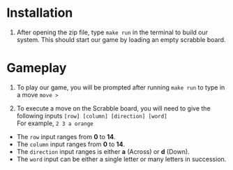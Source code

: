 # Installation

1.  After opening the zip file, type ``make run`` in the terminal to build our system.
This should start our game by loading an empty scrabble board.

# Gameplay

1. To play our game, you will be prompted after running ``make run`` to type
in a move ``move > ``

2. To execute a move on the Scrabble board, you will need to give the following
inputs ``[row] [column] [direction] [word] ``  
For example, ``2 3 a orange``

* The ``row`` input ranges from __0__  to __14__.
* The ``column`` input ranges from __0__ to __14__.
* The ``direction`` input ranges is either __a__ (Across) or __d__ (Down).
* The ``word`` input can be either a single letter or many letters in succession.